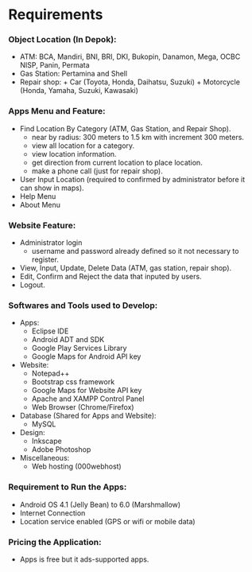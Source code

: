 Requirements
============

### Object Location (In Depok):
+ ATM: BCA, Mandiri, BNI, BRI, DKI, Bukopin, Danamon, Mega, OCBC NISP, Panin, Permata
+ Gas Station: Pertamina and Shell
+ Repair shop:
		+ Car (Toyota, Honda, Daihatsu, Suzuki)
		+ Motorcycle (Honda, Yamaha, Suzuki, Kawasaki)

		
### Apps Menu and Feature:
+ Find Location By Category (ATM, Gas Station, and Repair Shop).
	+ near by radius: 300 meters to 1.5 km with increment 300 meters.	
	+ view all location for a category.
	+ view location information.
	+ get direction from current location to place location.
	+ make a phone call (just for repair shop).
+ User Input Location (required to confirmed by administrator before it can show in maps).
+ Help Menu
+ About Menu
  

### Website Feature:
+ Administrator login
	+ username and password already defined so it not necessary to register.
+ View, Input, Update, Delete Data (ATM, gas station, repair shop).
+ Edit, Confirm and Reject the data that inputed by users.
+ Logout.


### Softwares and Tools used to Develop:
+ Apps:
	+ Eclipse IDE
	+ Android ADT and SDK
	+ Google Play Services Library
	+ Google Maps for Android API key
+ Website:
	+ Notepad++
	+ Bootstrap css framework
	+ Google Maps for Website API key
	+ Apache and XAMPP Control Panel
	+ Web Browser (Chrome/Firefox)
+ Database (Shared for Apps and Website):
	+ MySQL
+ Design:
	+ Inkscape
	+ Adobe Photoshop
+ Miscellaneous:
	+ Web hosting (000webhost)  
  

### Requirement to Run the Apps:
+ Android OS 4.1 (Jelly Bean) to 6.0 (Marshmallow)
+ Internet Connection
+ Location service enabled (GPS or wifi or mobile data)


### Pricing the Application:
+ Apps is free but it ads-supported apps.